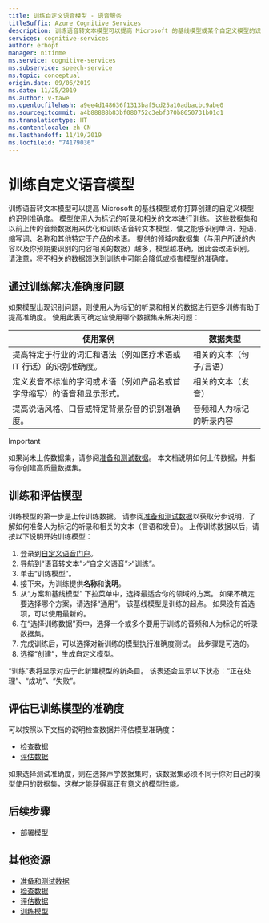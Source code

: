 ```yaml
---
title: 训练自定义语音模型 - 语音服务
titleSuffix: Azure Cognitive Services
description: 训练语音转文本模型可以提高 Microsoft 的基线模型或某个自定义模型的识别准确度。 模型使用人为标记的听录和相关的文本进行训练。
services: cognitive-services
author: erhopf
manager: nitinme
ms.service: cognitive-services
ms.subservice: speech-service
ms.topic: conceptual
origin.date: 09/06/2019
ms.date: 11/25/2019
ms.author: v-tawe
ms.openlocfilehash: a9ee4d148636f1313baf5cd25a10adbacbc9abe0
ms.sourcegitcommit: a4b88888b83bf080752c3ebf370b8650731b01d1
ms.translationtype: HT
ms.contentlocale: zh-CN
ms.lasthandoff: 11/19/2019
ms.locfileid: "74179036"
---
```

# <a name="train-a-model-for-custom-speech"></a>训练自定义语音模型

训练语音转文本模型可以提高 Microsoft 的基线模型或你打算创建的自定义模型的识别准确度。 模型使用人为标记的听录和相关的文本进行训练。 这些数据集和以前上传的音频数据用来优化和训练语音转文本模型，使之能够识别单词、短语、缩写词、名称和其他特定于产品的术语。 提供的领域内数据集（与用户所说的内容以及你预期要识别的内容相关的数据）越多，模型越准确，因此会改进识别。 请注意，将不相关的数据馈送到训练中可能会降低或损害模型的准确度。

## <a name="use-training-to-resolve-accuracy-issues"></a>通过训练解决准确度问题

如果模型出现识别问题，则使用人为标记的听录和相关的数据进行更多训练有助于提高准确度。 使用此表可确定应使用哪个数据集来解决问题：

| 使用案例 | 数据类型 |
| -------- | --------- |
| 提高特定于行业的词汇和语法（例如医疗术语或 IT 行话）的识别准确度。 | 相关的文本（句子/言语） |
| 定义发音不标准的字词或术语（例如产品名或首字母缩写）的语音和显示形式。 | 相关的文本（发音） |
| 提高说话风格、口音或特定背景杂音的识别准确度。 | 音频和人为标记的听录内容 |

> [!IMPORTANT]
> 如果尚未上传数据集，请参阅[准备和测试数据](how-to-custom-speech-test-data.md)。 本文档说明如何上传数据，并指导你创建高质量数据集。

## <a name="train-and-evaluate-a-model"></a>训练和评估模型

训练模型的第一步是上传训练数据。 请参阅[准备和测试数据](how-to-custom-speech-test-data.md)以获取分步说明，了解如何准备人为标记的听录和相关的文本（言语和发音）。 上传训练数据以后，请按以下说明开始训练模型：

1. 登录到[自定义语音门户](https://chinaeast2.cris.azure.cn/Home/CustomSpeech)。
2. 导航到“语音转文本”>“自定义语音”>“训练”。 
3. 单击“训练模型”。 
4. 接下来，为训练提供**名称**和**说明**。
5. 从“方案和基线模型”  下拉菜单中，选择最适合你的领域的方案。 如果不确定要选择哪个方案，请选择“通用”。  该基线模型是训练的起点。 如果没有首选项，可以使用最新的。
6. 在“选择训练数据”页中，选择一个或多个要用于训练的音频和人为标记的听录数据集。 
7. 完成训练后，可以选择对新训练的模型执行准确度测试。 此步骤是可选的。
8. 选择“创建”，生成自定义模型。 

“训练”表将显示对应于此新建模型的新条目。 该表还会显示以下状态：“正在处理”、“成功”、“失败”。

## <a name="evaluate-the-accuracy-of-a-trained-model"></a>评估已训练模型的准确度

可以按照以下文档的说明检查数据并评估模型准确度：

- [检查数据](how-to-custom-speech-inspect-data.md)
- [评估数据](how-to-custom-speech-evaluate-data.md)

如果选择测试准确度，则在选择声学数据集时，该数据集必须不同于你对自己的模型使用的数据集，这样才能获得真正有意义的模型性能。

## <a name="next-steps"></a>后续步骤

- [部署模型](how-to-custom-speech-deploy-model.md)

## <a name="additional-resources"></a>其他资源

- [准备和测试数据](how-to-custom-speech-test-data.md)
- [检查数据](how-to-custom-speech-inspect-data.md)
- [评估数据](how-to-custom-speech-evaluate-data.md)
- [训练模型](how-to-custom-speech-train-model.md)
